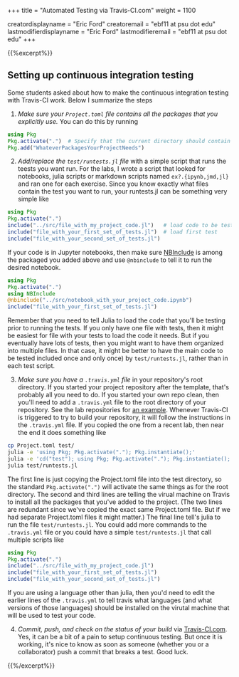 +++
title = "Automated Testing via Travis-CI.com"
weight = 1100

creatordisplayname = "Eric Ford"
creatoremail = "ebf11 at psu dot edu"
lastmodifierdisplayname = "Eric Ford"
lastmodifieremail = "ebf11 at psu dot edu"
+++

{{%excerpt%}}
## Setting up continuous integration testing

Some students asked about how to make the continuous integration testing with Travis-CI work. Below I summarize the steps

1.  _Make sure your `Project.toml` file contains all the packages that you explicitly use._  You can do this by running
```julia
using Pkg
Pkg.activate(".")  # Specify that the current directory should contain a Project.toml and Manifest.toml file describing your current project
Pkg.add("WhateverPackagesYourProjectNeeds")
```

2.  _Add/replace the `test/runtests.jl` file_ with a simple script that runs the teests you want run.  For the labs, I wrote a script that looked for notebooks, julia scripts or markdown scripts named `ex?.{ipynb,jmd,jl}` and ran one for each exercise.  Since you know exactly what files contain the test you want to run, your runtests.jl can be something very simple like
```julia
using Pkg
Pkg.activate(".")
include("../src/file_with_my_project_code.jl")   # load code to be tested
include("file_with_your_first_set_of_tests.jl")  # load first test
include("file_with_your_second_set_of_tests.jl")
```
If your code is in Jupyter notebooks, then make sure [NBInclude](https://github.com/stevengj/NBInclude.jl) is among the packaged you added above and use `@nbinclude` to tell it to run the desired notebook.
```julia
using Pkg
Pkg.activate(".")
using NBInclude
@nbinclude("../src/notebook_with_your_project_code.ipynb")
include("file_with_your_first_set_of_tests.jl")
```
Remember that you need to tell Julia to load the code that you'll be testing prior to running the tests.  If you only have one file with tests, then it might be easiest for file with your tests to load the code it needs.  But if you eventually have lots of tests, then you might want to have them organized into multiple files.  In that case, it might be better to have the main code to be tested included once and only once) by `test/runtests.jl`, rather than in each test script.

3.  _Make sure you have a `.travis.yml` file_ in your repository's root directory.  If you started your project repository after the template, that's probably all you need to do.  If you started your own repo clean, then you'll need to add a `.travis.yml` file to the root directory of your repository.  See the lab repositories for [an example](https://github.com/PsuAstro528/lab4-start/blob/master/.travis.yml).  Whenever Travis-CI is triggered to try to build your repository, it will follow the instructions in the `.travis.yml` file.  If you copied the one from a recent lab, then near the end it does something like
```sh
cp Project.toml test/
julia -e 'using Pkg; Pkg.activate("."); Pkg.instantiate();'
julia -e 'cd("test"); using Pkg; Pkg.activate("."); Pkg.instantiate();'
julia test/runtests.jl
```
The first line is just copying the Project.toml file into the test directory, so the standard `Pkg.activate(".")` will activate the same things as for the root directory.  The second and third lines are telling the virual machine on Travis to install all the packages that you've added to the project.  (The two lines are redundant since we've copied the exact same Project.toml file.  But if we had separate Project.toml files it might matter.)  The final line tell's julia to run the file `test/runtests.jl`.  You could add more commands to the `.travis.yml` file or you could have a simple `test/runtests.jl` that call multiple scripts like
```julia
using Pkg
Pkg.activate(".")
include("../src/file_with_my_project_code.jl")
include("file_with_your_first_set_of_tests.jl")
include("file_with_your_second_set_of_tests.jl")
```
If you are using a language other than julia, then you'd need to edit the earlier lines of the `.travis.yml` to tell travis what languages (and what versions of those languages) should be installed on the virutal machine that will be used to test your code.

4. _Commit, push, and check on the status of your build_ via [Travis-CI.com](https://travis-ci.com/).  Yes, it can be a bit of a pain to setup continuous testing.  But once it is working, it's nice to know as soon as someone (whether you or a collaborator) push a commit that breaks a test.  Good luck.


{{%/excerpt%}}
